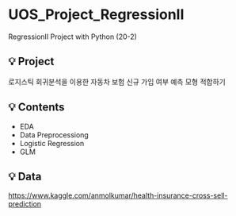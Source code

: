 # UOS_Project_RegressionII
RegressionII Project with Python (20-2)


## 💡 Project
로지스틱 회귀분석을 이용한 자동차 보험 신규 가입 여부 예측 모형 적합하기

## 💡 Contents
* EDA
* Data Preprocessiong
* Logistic Regression 
* GLM 

## 💡 Data 
https://www.kaggle.com/anmolkumar/health-insurance-cross-sell-prediction
